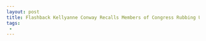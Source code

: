 ```yaml
---
layout: post
title: Flashback Kellyanne Conway Recalls Members of Congress Rubbing Up Against Girls Sticking Their Tongues Down Womens Throats
tags:
 -
---
```


